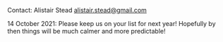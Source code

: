 Contact: Alistair Stead <alistair.stead@gmail.com>

14 October 2021: Please keep us on your list for next year! Hopefully by
then things will be much calmer and more predictable!